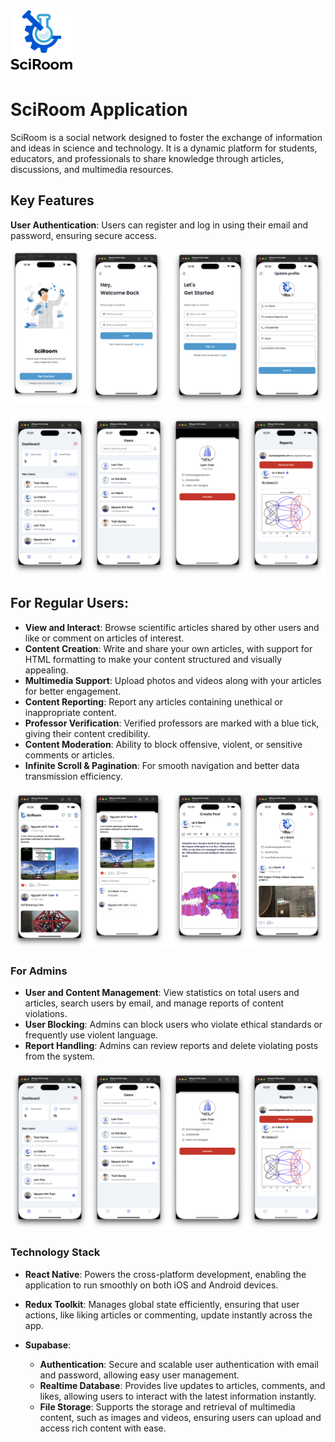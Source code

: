 <img src="https://github.com/tuanna-kite/SciRoom/blob/main/demo/0_logo.jpg?raw=true" width="100" height="100">

# SciRoom Application

SciRoom is a social network designed to foster the exchange of information and ideas in science and technology. It is a dynamic platform for students, educators, and professionals to share knowledge through articles, discussions, and multimedia resources.

## Key Features

**User Authentication**: Users can register and log in using their email and password, ensuring secure access.

![alt text](https://github.com/tuanna-kite/SciRoom/blob/main/demo/1.png?raw=true)


![Demo](https://raw.githubusercontent.com/tuanna-kite/SciRoom/refs/heads/main/3.png)



## **For Regular Users**:

- **View and Interact**: Browse scientific articles shared by other users and like or comment on articles of interest.
- **Content Creation**: Write and share your own articles, with support for HTML formatting to make your content structured and visually appealing.
- **Multimedia Support**: Upload photos and videos along with your articles for better engagement.
- **Content Reporting**: Report any articles containing unethical or inappropriate content.
- **Professor Verification**: Verified professors are marked with a blue tick, giving their content credibility.
- **Content Moderation**: Ability to block offensive, violent, or sensitive comments or articles.
- **Infinite Scroll & Pagination**: For smooth navigation and better data transmission efficiency.

![alt text](https://github.com/tuanna-kite/SciRoom/blob/main/demo/2.png?raw=true)

### **For Admins**

- **User and Content Management**: View statistics on total users and articles, search users by email, and manage reports of content violations.
- **User Blocking**: Admins can block users who violate ethical standards or frequently use violent language.
- **Report Handling**: Admins can review reports and delete violating posts from the system.

![alt text](https://github.com/tuanna-kite/SciRoom/blob/main/demo/3.png?raw=true)

### Technology Stack

- **React Native**: Powers the cross-platform development, enabling the application to run smoothly on both iOS and Android devices.
- **Redux Toolkit**: Manages global state efficiently, ensuring that user actions, like liking articles or commenting, update instantly across the app.

- **Supabase**:
  - **Authentication**: Secure and scalable user authentication with email and password, allowing easy user management.
  - **Realtime Database**: Provides live updates to articles, comments, and likes, allowing users to interact with the latest information instantly.
  - **File Storage**: Supports the storage and retrieval of multimedia content, such as images and videos, ensuring users can upload and access rich content with ease.
